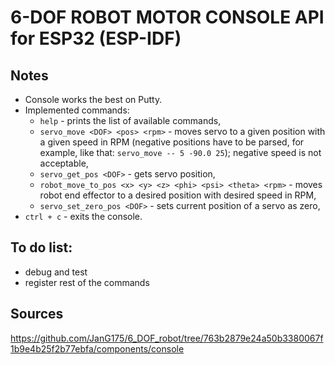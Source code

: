 # 6-DOF ROBOT MOTOR CONSOLE API for ESP32 (ESP-IDF) 

## Notes
* Console works the best on Putty.
* Implemented commands:
    * `help` - prints the list of available commands,
    * `servo_move <DOF> <pos> <rpm>` - moves servo to a given position with a given speed in RPM (negative positions have to be parsed, for example, like that: `servo_move -- 5 -90.0 25`); negative speed is not acceptable,
    * `servo_get_pos <DOF>` - gets servo position,
    * `robot_move_to_pos <x> <y> <z> <phi> <psi> <theta> <rpm>` - moves robot end effector to a desired position with desired speed in RPM,
    * `servo_set_zero_pos <DOF>` - sets current position of a servo as zero,
* `ctrl + c` - exits the console.

## To do list:
* debug and test
* register rest of the commands

## Sources
https://github.com/JanG175/6_DOF_robot/tree/763b2879e24a50b3380067f1b9e4b25f2b77ebfa/components/console
